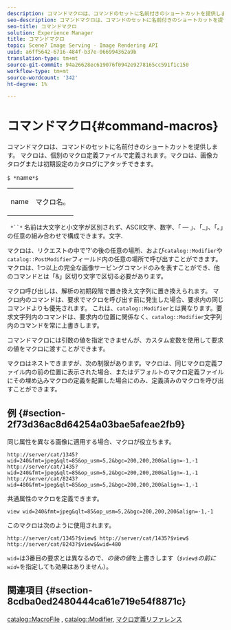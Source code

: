 ```yaml
---
description: コマンドマクロは、コマンドのセットに名前付きのショートカットを提供します。 マクロは、個別のマクロ定義ファイルで定義されます。マクロは、画像カタログまたは初期設定のカタログにアタッチできます。
seo-description: コマンドマクロは、コマンドのセットに名前付きのショートカットを提供します。 マクロは、個別のマクロ定義ファイルで定義されます。マクロは、画像カタログまたは初期設定のカタログにアタッチできます。
seo-title: コマンドマクロ
solution: Experience Manager
title: コマンドマクロ
topic: Scene7 Image Serving - Image Rendering API
uuid: a6ff5642-6716-484f-b37e-066994362a9b
translation-type: tm+mt
source-git-commit: 94a26628ec619076f0942e9278165cc591f1c150
workflow-type: tm+mt
source-wordcount: '342'
ht-degree: 1%

---
```



# コマンドマクロ{#command-macros}

コマンドマクロは、コマンドのセットに名前付きのショートカットを提供します。 マクロは、個別のマクロ定義ファイルで定義されます。マクロは、画像カタログまたは初期設定のカタログにアタッチできます。

`$ *`name`*$`

<table id="simpletable_A03541622C354F60B5F304B999C4EF8E"> 
 <tr class="strow"> 
  <td class="stentry"> <p><span class="codeph"> <span class="varname"> name</span></span> </p> </td> 
  <td class="stentry"> <p>マクロ名。 </p></td> 
 </tr> 
</table>

` *``*` 名前は大文字と小文字が区別されず、ASCII文字、数字、「 — 」、「_」、「。」の任意の組み合わせで構成できます。文字.

マクロは、リクエストの中で&#39;?&#39;の後の任意の場所、および`catalog::Modifier`や`catalog::PostModifier`フィールド内の任意の場所で呼び出すことができます。 マクロは、1つ以上の完全な画像サービングコマンドのみを表すことができ、他のコマンドとは「&amp;」区切り文字で区切る必要があります。

マクロ呼び出しは、解析の初期段階で置き換え文字列に置き換えられます。 マクロ内のコマンドは、要求でマクロを呼び出す前に発生した場合、要求内の同じコマンドよりも優先されます。 これは、`catalog::Modifier`とは異なります。要求文字列内のコマンドは、要求内の位置に関係なく、`catalog::Modifier`文字列内のコマンドを常に上書きします。

コマンドマクロには引数の値を指定できませんが、カスタム変数を使用して要求の値をマクロに渡すことができます。

マクロはネストできますが、次の制限があります。マクロは、同じマクロ定義ファイル内の前の位置に表示された場合、またはデフォルトのマクロ定義ファイルにその埋め込みマクロの定義を配置した場合にのみ、定義済みのマクロを呼び出すことができます。

## 例 {#section-2f73d36ac8d64254a03bae5afeae2fb9}

同じ属性を異なる画像に適用する場合、マクロが役立ちます。

`http://server/cat/1345?wid=240&fmt=jpeg&qlt=85&op_usm=5,2&bgc=200,200,200&align=-1,-1 http://server/cat/1435?wid=240&fmt=jpeg&qlt=85&op_usm=5,2&bgc=200,200,200&align=-1,-1 http://server/cat/8243?wid=480&fmt=jpeg&qlt=85&op_usm=5,2&bgc=200,200,200&align=-1,-1`

共通属性のマクロを定義できます。

`view wid=240&fmt=jpeg&qlt=85&op_usm=5,2&bgc=200,200,200&align=-1,-1`

このマクロは次のように使用されます。

`http://server/cat/1345?$view$ http://server/cat/1435?$view$ http://server/cat/8243?$view$&wid=480`

`wid=`は3番目の要求とは異なるので、*の後の値*&#x200B;を上書きします（*`$view$`の前に`wid=`*&#x200B;を指定しても効果はありません）。

## 関連項目 {#section-8cdba0ed2480444ca61e719e54f8871c}

[catalog::MacroFile](../../../../../is-api/image-catalog/image-serving-api-ref/c-image-catalog-reference/c-attributes-reference/r-macrofile.md#reference-f91d717b3847458ca0f1fe95387554a2) ,  [catalog::Modifier](/help/aem-is-ir-api/is-api/image-catalog/image-serving-api-ref/c-image-catalog-reference/c-image-svg-data-reference/c-image-data-reference/r-modifier-cat.md), [マクロ定義リファレンス](../../../../../is-api/image-catalog/image-serving-api-ref/c-image-catalog-reference/c-macro-definition-reference/c-macro-definition-reference.md#concept-5ec73f7636c1496fba1e94094e694e79)

